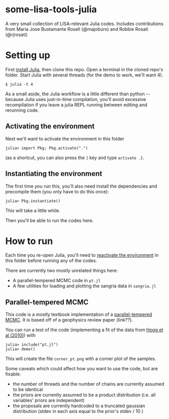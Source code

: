# some-lisa-tools-julia
A very small collection of LISA-relevant Julia codes. Includes contributions from Maria Jose Bustamante Rosell (@majoburo) and Robbie Rosati (@rjrosati)

# Setting up
First [install Julia](https://julialang.org/downloads/), then clone this repo.
Open a terminal in the cloned repo's folder. Start Julia with several threads (for the demo to work, we'll want 4).

```shell
$ julia -t 4
```
As a small aside, the Julia workflow is a little different than python -- because Julia uses just-in-time compilation, you'll avoid excessive recompilation if you leave a julia REPL running between editing and rerunning code.

## Activating the environment
Next we'll want to activate the environment in this folder
```julia-repl
julia> import Pkg; Pkg.activate(".")
```
(as a shortcut, you can also press the `]` key and type `activate .`).

## Instantiating the environment
The first time you run this, you'll also need install the dependencies and precompile them (you only have to do this once):
```julia-repl
julia> Pkg.instantiate()
```
This will take a little while.

Then you'll be able to run the codes here.

# How to run
Each time you re-open Julia, you'll need to [reactivate the environment](#activating-the-environment) in this folder before running any of the codes.

There are currently two mostly unrelated things here:
  - A parallel-tempered MCMC code in `pt.jl`
  - A few utilities for loading and plotting the sangria data in `sangria.jl`

## Parallel-tempered MCMC

This code is a mostly textbook implementation of a [parallel-tempered MCMC](https://en.wikipedia.org/wiki/Parallel_tempering).
It is based off of a geophysics review paper (link??).

You can run a test of the code (implementing a fit of the data from [Hogg et al (2010)](https://arxiv.org/abs/1008.4686)) with
```julia-repl
julia> include("pt.jl")
julia> demo()
```
This will create the file `corner_pt.png` with a corner plot of the samples.

Some caveats which could affect how you want to use the code, but are fixable:
  -  the number of threads and the number of chains are currently assumed to be identical
  -  the priors are currently assumed to be a product distribution (i.e. all variables' priors are independent)
  -  the proposals are currently hardcoded to a truncated gaussian distribution (stdev in each axis equal to the prior's stdev / 10 )
